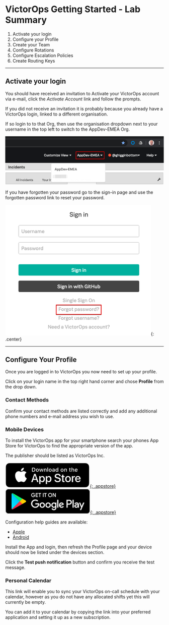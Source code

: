 # VictorOps Getting Started - Lab Summary

1. Activate your login
2. Configure your Profile
3. Create your Team
4. Configure Rotations
5. Configure Escalation Policies
6. Create Routing Keys

---

## Activate your login

You should have received an invitation to Activate your VictorOps account via e-mail, click the _Activate Account_ link and follow the prompts.

If you did not receive an invitation it is probably because you already have a VictorOps login, linked to a different organisation.

If so login to to that Org, then use the organisation dropdown next to your username in the top left to switch to the AppDev-EMEA Org.

![Switch Org](../images/victorops/switch-org.png)

If you have forgotten your password go to the sign-in page and use the forgotten password link to reset your password.

![Reset Pwd](../images/victorops/reset-password.png){: .center}

---

## Configure Your Profile

Once you are logged in to VictorOps you now need to set up your profile.

Click on your login name in the top right hand corner and chose **Profile** from the drop down.

### Contact Methods

Confirm your contact methods are listed correctly and add any additional phone numbers and e-mail address you wish to use.

### Mobile Devices

To install the VictorOps app for your smartphone search your phones App Store for VictorOps to find the appropriate version of the app.

The publisher should be listed as VictorOps Inc.

[![iPhone](../images/victorops/app-store.svg){: .appstore}](ttps://apps.apple.com/us/app/victorops/id696974262) [![Android](../images/victorops/play-store.svg){: .appstore}](https://play.google.com/store/apps/details?id=com.victorops.androidclient&hl=en)

Configuration help guides are available:

* [Apple](https://help.victorops.com/knowledge-base/ios-application/)
* [Android](https://help.victorops.com/knowledge-base/android-devices-victorops/)

Install the App and login, then refresh the Profile page and your device should now be listed under the devices section.

Click the **Test push notification** button and confirm you receive the test message.

### Personal Calendar

This link will enable you to sync your VictorOps on-call schedule with your calendar, however as you do not have any allocated shifts yet this will currently be empty.

You can add it to your calendar by copying the link into your preferred application and setting it up as a new subscription.
